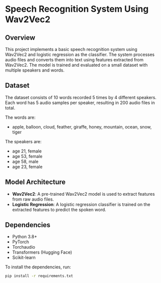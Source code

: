 # Speech Recognition System Using Wav2Vec2

## Overview
This project implements a basic speech recognition system using Wav2Vec2 and logistic regression as the classifier. The system processes audio files and converts them into text using features extracted from Wav2Vec2. The model is trained and evaluated on a small dataset with multiple speakers and words. 

## Dataset
The dataset consists of 10 words recorded 5 times by 4 different speakers. Each word has 5 audio samples per speaker, resulting in 200 audio files in total. 

The words are:
- apple, balloon, cloud, feather, giraffe, honey, mountain, ocean, snow, tiger

The speakers are:
- age 21, female
- age 53, female
- age 58, male
- age 23, female

## Model Architecture
- **Wav2Vec2**: A pre-trained Wav2Vec2 model is used to extract features from raw audio files.
- **Logistic Regression**: A logistic regression classifier is trained on the extracted features to predict the spoken word.

## Dependencies
- Python 3.8+
- PyTorch
- Torchaudio
- Transformers (Hugging Face)
- Scikit-learn

To install the dependencies, run:
```bash
pip install -r requirements.txt
